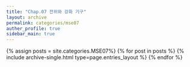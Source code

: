 ```yaml
---
title: "Chap.07 전위와 강화 기구"
layout: archive
permalink: categories/mse07
auther_profile: true
sidebar_main: true
---
```


{% assign posts = site.categories.MSE07%}
{% for post in posts %} {% include archive-single.html type=page.entries_layout %} {% endfor %}